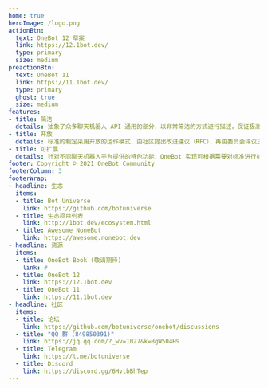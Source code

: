```yaml
---
home: true
heroImage: /logo.png
actionBtn:
  text: OneBot 12 草案
  link: https://12.1bot.dev/
  type: primary
  size: medium
preactionBtn:
  text: OneBot 11
  link: https://11.1bot.dev/
  type: primary
  ghost: true
  size: medium
features:
- title: 简洁
  details: 抽象了众多聊天机器人 API 通用的部分，以非常简洁的方式进行描述，保证极高表达能力的同时易于接入。
- title: 开放
  details: 标准的制定采用开放的运作模式，由社区提出改进建议（RFC），再由委员会评议决定接收。
- title: 可扩展
  details: 针对不同聊天机器人平台提供的特色功能，OneBot 实现可根据需要对标准进行扩展。
footer: Copyright © 2021 OneBot Community
footerColumn: 3
footerWrap: 
- headline: 生态
  items:
  - title: Bot Universe
    link: https://github.com/botuniverse
  - title: 生态项目列表
    link: http://1bot.dev/ecosystem.html
  - title: Awesome NoneBot
    link: https://awesome.nonebot.dev
- headline: 资源
  items:
  - title: OneBot Book (敬请期待)
    link: #
  - title: OneBot 12
    link: https://12.1bot.dev
  - title: OneBot 11
    link: https://11.1bot.dev
- headline: 社区
  items:
  - title: 论坛
    link: https://github.com/botuniverse/onebot/discussions
  - title: "QQ 群 (849850391)"
    link: https://jq.qq.com/?_wv=1027&k=BgW504H9
  - title: Telegram
    link: https://t.me/botuniverse
  - title: Discord
    link: https://discord.gg/6HvtbBhTep
---
```

